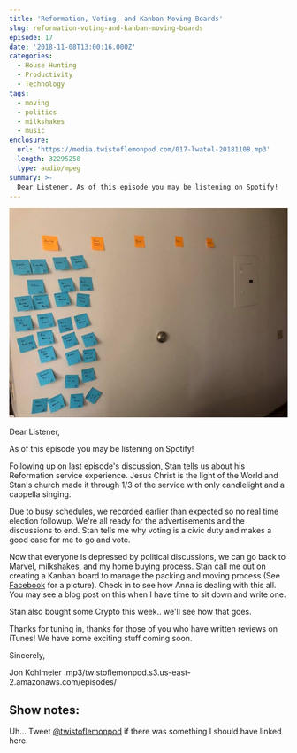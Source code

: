 ```yaml
---
title: 'Reformation, Voting, and Kanban Moving Boards'
slug: reformation-voting-and-kanban-moving-boards
episode: 17
date: '2018-11-08T13:00:16.000Z'
categories:
  - House Hunting
  - Productivity
  - Technology
tags:
  - moving
  - politics
  - milkshakes
  - music
enclosure:
  url: 'https://media.twistoflemonpod.com/017-lwatol-20181108.mp3'
  length: 32295258
  type: audio/mpeg
summary: >-
  Dear Listener, As of this episode you may be listening on Spotify!
---
```


![Spotify announcement](/content/blog/2018-11-08/45327660_336045846945094_2409562380603228160_n.jpg)

Dear Listener,

As of this episode you may be listening on Spotify!

Following up on last episode's discussion, Stan tells us about his Reformation service experience. Jesus Christ is the light of the World and Stan's church made it through 1/3 of the service with only candlelight and a cappella singing.

Due to busy schedules, we recorded earlier than expected so no real time election followup. We're all ready for the advertisements and the discussions to end. Stan tells me why voting is a civic duty and makes a good case for me to go and vote.

Now that everyone is depressed by political discussions, we can go back to Marvel, milkshakes, and my home buying process. Stan call me out on creating a Kanban board to manage the packing and moving process (See [Facebook](https://facebook.com/twistoflemonpod) for a picture). Check in to see how Anna is dealing with this all. You may see a blog post on this when I have time to sit down and write one.

Stan also bought some Crypto this week.. we'll see how that goes.

Thanks for tuning in, thanks for those of you who have written reviews on iTunes! We have some exciting stuff coming soon.

Sincerely,

Jon Kohlmeier
.mp3/twistoflemonpod.s3.us-east-2.amazonaws.com/episodes/
## Show notes:

Uh... Tweet [@twistoflemonpod](https://twitter.com/twistoflemonpod) if there was something I should have linked here.
